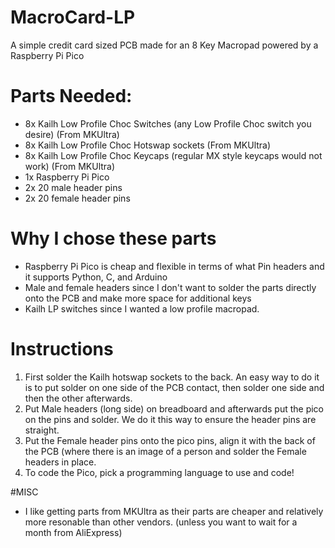 # MacroCard-LP
A simple credit card sized PCB made for an 8 Key Macropad powered by a Raspberry Pi Pico

# Parts Needed:
- 8x Kailh Low Profile Choc Switches (any Low Profile Choc switch you desire) (From MKUltra)
- 8x Kailh Low Profile Choc Hotswap sockets (From MKUltra)
- 8x Kailh Low Profile Choc Keycaps (regular MX style keycaps would not work) (From MKUltra)
- 1x Raspberry Pi Pico
- 2x 20 male header pins
- 2x 20 female header pins

# Why I chose these parts
- Raspberry Pi Pico is cheap and flexible in terms of what Pin headers and it supports Python, C, and Arduino
- Male and female headers since I don't want to solder the parts directly onto the PCB and make more space for additional keys
- Kailh LP switches since I wanted a low profile macropad.


# Instructions
1. First solder the Kailh hotswap sockets to the back. An easy way to do it is to put solder on one side of the PCB contact, then solder one side and then the other afterwards.
2. Put Male headers (long side) on breadboard and afterwards put the pico on the pins and solder. We do it this way to ensure the header pins are straight.
3. Put the Female header pins onto the pico pins, align it with the back of the PCB (where there is an image of a person and solder the Female headers in place.
4. To code the Pico, pick a programming language to use and code!


#MISC
- I like getting parts from MKUltra as their parts are cheaper and relatively more resonable than other vendors. (unless you want to wait for a month from AliExpress)
